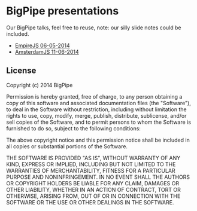 # BigPipe presentations

Our BigPipe talks, feel free to reuse, note: our silly slide notes could be included.

- [EmpireJS 06-05-2014](https://github.com/bigpipe/presentations/tree/master/EmpireJS)
- [AmsterdamJS 11-06-2014](https://github.com/bigpipe/presentations/tree/master/AmsterdamJS)

## License

Copyright (c) 2014 BigPipe

Permission is hereby granted, free of charge, to any person obtaining a copy
of this software and associated documentation files (the "Software"), to deal
in the Software without restriction, including without limitation the rights
to use, copy, modify, merge, publish, distribute, sublicense, and/or sell
copies of the Software, and to permit persons to whom the Software is
furnished to do so, subject to the following conditions:

The above copyright notice and this permission notice shall be included in
all copies or substantial portions of the Software.

THE SOFTWARE IS PROVIDED "AS IS", WITHOUT WARRANTY OF ANY KIND, EXPRESS OR
IMPLIED, INCLUDING BUT NOT LIMITED TO THE WARRANTIES OF MERCHANTABILITY,
FITNESS FOR A PARTICULAR PURPOSE AND NONINFRINGEMENT. IN NO EVENT SHALL THE
AUTHORS OR COPYRIGHT HOLDERS BE LIABLE FOR ANY CLAIM, DAMAGES OR OTHER
LIABILITY, WHETHER IN AN ACTION OF CONTRACT, TORT OR OTHERWISE, ARISING FROM,
OUT OF OR IN CONNECTION WITH THE SOFTWARE OR THE USE OR OTHER DEALINGS IN
THE SOFTWARE.
